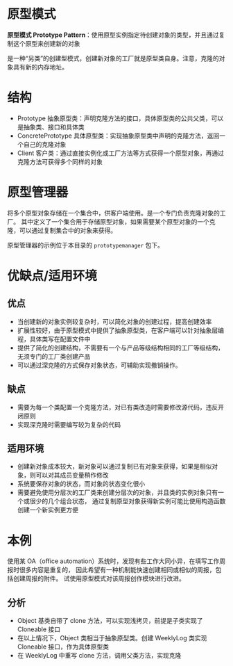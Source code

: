# 原型模式

**原型模式 Prototype Pattern**：使用原型实例指定待创建对象的类型，并且通过复制这个原型来创建新的对象

是一种“另类”的创建型模式，创建新对象的工厂就是原型类自身。注意，克隆的对象具有新的内存地址。

# 结构

- Prototype 抽象原型类：声明克隆方法的接口，具体原型类的公共父类，可以是抽象类、接口和具体类
- ConcretePrototype 具体原型类：实现抽象原型类中声明的克隆方法，返回一个自己的克隆对象
- Client 客户类：通过直接实例化或工厂方法等方式获得一个原型对象，再通过克隆方法可获得多个同样的对象

# 原型管理器

将多个原型对象存储在一个集合中，供客户端使用。是一个专门负责克隆对象的工厂。
其中定义了一个集合用于存储原型对象，如果需要某个原型对象的一个克隆，可以通过复制集合中的对象来获得。

原型管理器的示例位于本目录的 `prototypemanager` 包下。

# 优缺点/适用环境

## 优点

- 当创建新的对象实例较复杂时，可以简化对象的创建过程，提高创建效率
- 扩展性较好，由于原型模式中提供了抽象原型类，在客户端可以针对抽象层编程，具体类写在配置文件中
- 提供了简化的创建结构，不需要有一个与产品等级结构相同的工厂等级结构，无须专门的工厂类创建产品
- 可以通过深克隆的方式保存对象状态，可辅助实现撤销操作。

## 缺点

- 需要为每一个类配置一个克隆方法，对已有类改造时需要修改源代码，违反开闭原则
- 实现深克隆时需要编写较为复杂的代码

## 适用环境

- 创建新对象成本较大，新对象可以通过复制已有对象来获得，如果是相似对象，则可以对其成员变量稍作修改
- 系统要保存对象的状态，而对象的状态变化很小
- 需要避免使用分层次的工厂类来创建分层次的对象，并且类的实例对象只有一个或很少的几个组合状态，
  通过复制原型对象获得新实例可能比使用构造函数创建一个新实例更方便

# 本例

使用某 OA（office automation）系统时，发现有些工作大同小异，在填写工作周报时很多内容是重复的，
因此希望有一种机制能快速创建相同或相似的周报，包括创建周报的附件。
试使用原型模式对该周报创作模块进行改进。

## 分析

- Object 基类自带了 clone 方法，可以实现浅拷贝，前提是子类实现了 Cloneable 接口
- 在以上情况下，Object 类相当于抽象原型类。创建 WeeklyLog 类实现 Cloneable 接口，作为具体原型类
- 在 WeeklyLog 中重写 clone 方法，调用父类方法，实现克隆
